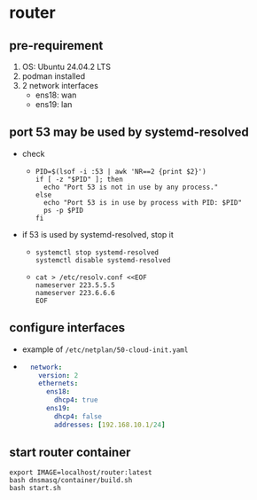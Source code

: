 # router

## pre-requirement

1. OS: Ubuntu 24.04.2 LTS
2. podman installed
3. 2 network interfaces
    + ens18: wan
    + ens19: lan

## port 53 may be used by systemd-resolved

* check
    + ```shell
      PID=$(lsof -i :53 | awk 'NR==2 {print $2}')
      if [ -z "$PID" ]; then
        echo "Port 53 is not in use by any process."
      else
        echo "Port 53 is in use by process with PID: $PID"
        ps -p $PID
      fi
      ```
* if 53 is used by systemd-resolved, stop it
    + ```shell
      systemctl stop systemd-resolved
      systemctl disable systemd-resolved
      ```
    + ```shell
      cat > /etc/resolv.conf <<EOF
      nameserver 223.5.5.5
      nameserver 223.6.6.6
      EOF
      ```
## configure interfaces

* example of `/etc/netplan/50-cloud-init.yaml`
* ```yaml
    network:
      version: 2
      ethernets:
        ens18:
          dhcp4: true
        ens19:
          dhcp4: false
          addresses: [192.168.10.1/24]
  ```

## start router container

```shell
export IMAGE=localhost/router:latest
bash dnsmasq/container/build.sh
bash start.sh
```
